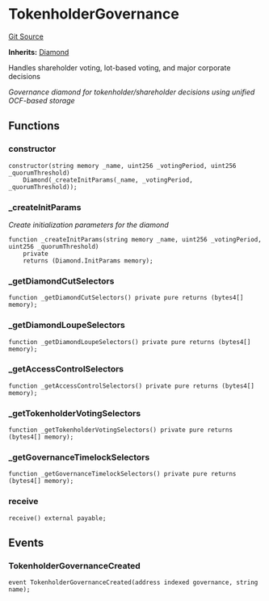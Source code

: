 # TokenholderGovernance
[Git Source](https://github.com/capsign/protocol/blob/dfa6820124c5610a6bfa06329447dbae7c24bc0a/src/Governance/governance/TokenholderGovernance.sol)

**Inherits:**
[Diamond](/src/Diamonds/Diamond.sol/contract.Diamond.md)

Handles shareholder voting, lot-based voting, and major corporate decisions

*Governance diamond for tokenholder/shareholder decisions using unified OCF-based storage*


## Functions
### constructor


```solidity
constructor(string memory _name, uint256 _votingPeriod, uint256 _quorumThreshold)
    Diamond(_createInitParams(_name, _votingPeriod, _quorumThreshold));
```

### _createInitParams

*Create initialization parameters for the diamond*


```solidity
function _createInitParams(string memory _name, uint256 _votingPeriod, uint256 _quorumThreshold)
    private
    returns (Diamond.InitParams memory);
```

### _getDiamondCutSelectors


```solidity
function _getDiamondCutSelectors() private pure returns (bytes4[] memory);
```

### _getDiamondLoupeSelectors


```solidity
function _getDiamondLoupeSelectors() private pure returns (bytes4[] memory);
```

### _getAccessControlSelectors


```solidity
function _getAccessControlSelectors() private pure returns (bytes4[] memory);
```

### _getTokenholderVotingSelectors


```solidity
function _getTokenholderVotingSelectors() private pure returns (bytes4[] memory);
```

### _getGovernanceTimelockSelectors


```solidity
function _getGovernanceTimelockSelectors() private pure returns (bytes4[] memory);
```

### receive


```solidity
receive() external payable;
```

## Events
### TokenholderGovernanceCreated

```solidity
event TokenholderGovernanceCreated(address indexed governance, string name);
```

